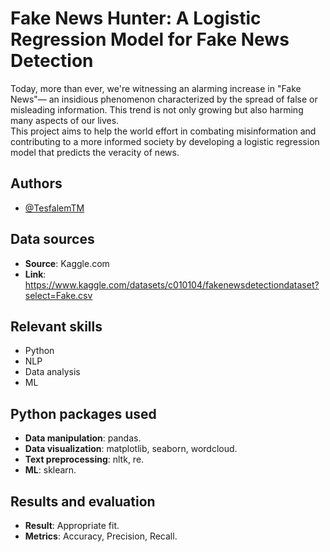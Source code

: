 

# Fake News Hunter: A Logistic Regression Model for Fake News Detection

Today, more than ever, we're witnessing an alarming increase in "Fake News"— an insidious phenomenon characterized by the spread of false or misleading information. This trend is not only growing but also harming many aspects of our lives.  
This project aims to help the world effort in combating misinformation and contributing to a more informed society by developing a logistic regression model that predicts the veracity of news.

## Authors

- [@TesfalemTM](https://www.github.com/TesfalemTM)

## Data sources
- **Source**: Kaggle.com
- **Link**: https://www.kaggle.com/datasets/c010104/fakenewsdetectiondataset?select=Fake.csv

## Relevant skills
- Python 
- NLP
- Data analysis
- ML

## Python packages used
- **Data manipulation**: pandas.
- **Data visualization**: matplotlib, seaborn, wordcloud.
- **Text preprocessing**: nltk, re.
- **ML**: sklearn.

## Results and evaluation
- **Result**: Appropriate fit.
- **Metrics**: Accuracy, Precision, Recall.
